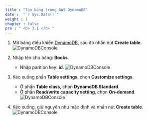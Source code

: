 ```yaml
---
title : "Tạo bảng trong AWS DynamoDB"
date :  "`r Sys.Date()`" 
weight : 1
chapter : false
pre : " <b> 3.1 </b> "
---
```

1. Mở bảng điều khiển [DynamoDB](https://us-east-1.console.aws.amazon.com/dynamodbv2/home?region=us-east-1#dashboard), sau đó nhấn nút **Create table**.
![DynamoDBConsole](/000078-Book-store-Serverless-Book-store-Intro-Writing-first-functions/images/temp/1/35.png?width=90pc)

2. Nhập tên cho bảng: **Books**.
    - Nhập parition key: **id**.
![DynamoDBConsole](/000078-Book-store-Serverless-Book-store-Intro-Writing-first-functions/images/temp/1/36.png?width=90pc)

3. Kéo xuống phần **Table settings**, chọn **Customize settings**.
    - Ở phần **Table class**, chọn **DynamoDB Standard**.
    - Ở phần **Read/write capacity setting**, chọn **On-demand**.
![DynamoDBConsole](/000078-Book-store-Serverless-Book-store-Intro-Writing-first-functions/images/temp/1/37.png?width=90pc)

4. Kéo xuống, giữ nguyên như mặc định và nhấn nút **Create table**.
![DynamoDBConsole](/000078-Book-store-Serverless-Book-store-Intro-Writing-first-functions/images/temp/1/38.png?width=90pc)